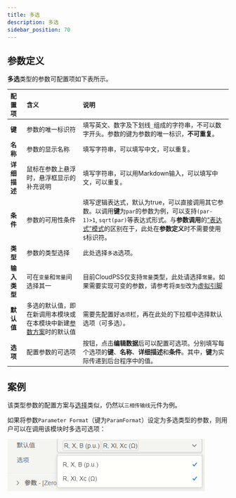 ```yaml
---
title: 多选
description: 多选
sidebar_position: 70
---
```


## 参数定义

**多选**类型的参数可配置项如下表所示。

| 配置项 | 含义 | 说明 |
| :--- | :--- | :--- | 
| **键** | 参数的唯一标识符 | 填写英文、数字及下划线```_```组成的字符串，不可以数字开头。参数的键为参数的唯一标识，**不可重复**。 | 
| **名称** | 参数的显示名称 | 填写字符串，可以填写中文，可以重复。 | 
| **详细描述** | 鼠标在参数上悬浮时，悬浮框显示的补充说明 | 填写字符串，可以用Markdown输入，可以填写中文，可以重复。 |
| **条件** | 参数的可用性条件 | 填写逻辑表达式，默认为true，可以直接调用其它参数。以调用**键**为```par```的参数为例，可以支持``` (par-1)>1 ```, ```sqrt(par)```等表达式形式。与**参数调用**的[“表达式”模式](../../../parameterSystem/index.md#表达式模式)的区别在于，此处在**参数定义**时不需要使用```$```标识符。 |
| **类型** | 参数的类型选择 | 此处选择```多选```选项。 |
| **输入类型** | 可在```变量```和```常量```间选择其一 | 目前CloudPSS仅支持```常量```类型，此处请选择```常量```。如果需要实现可变的参数，请参考将```类型```改为[虚拟引脚](../virtual-pins/index.md) |
| **默认值** | 多选的默认值，即在新调用本模块或在本模块中新建[参数方案](../../../parameterCalculate/index.md)时的默认值 | 需要先配置好```选项```栏，再在此处的下拉框中选择默认选项（可多选）。 |
| **选项** | 配置参数的可选项 | 按钮，点击**编辑数据**后可以配置可选项。分别填写每个选项的**键**、**名称**、**详细描述**和**条件**。其中，**键**为实际传递到后台程序中的值。|


## 案例

该类型参数的配置方案与[选择](../choice/index.md)类似，仍然以```三相传输线```元件为例。

如果将参数```Parameter Format```（键为```ParamFormat```）设定为多选类型的参数，则用户可以在调用该模块时多选可选项：

![可多选的选项](image.png)




